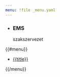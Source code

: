 ```yaml
---
menu: !file _menu.yaml
---
```

<nav>
<ul><li><hgroup><h3>EMS</h3><p>szakszervezet</hgroup></li></ul>

{{#menu}}

- <a href='{{url}}'>{{title}}</a>

{{/menu}}

</nav>